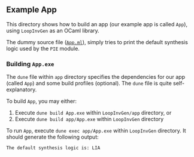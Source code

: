 ## Example App

This directory shows how to build an app (our example app is called `App`),
using `LoopInvGen` as an OCaml library.

The dummy source file ([`App.ml`](App.ml)),
simply tries to print the default synthesis logic used by the `PIE` module.

### Building `App.exe`

The `dune` file within `app` directory specifies the dependencies for our app (called `App`) and some build profiles (optional).
The `dune` file is quite self-explanatory.

To build `App`, you may either:
1. Execute `dune build App.exe` within `LoopInvGen/app` directory, or
2. Execute `dune build app/App.exe` within `LoopInvGen` directory

To run `App`, execute `dune exec app/App.exe` within `LoopInvGen` directory.
It should generate the following output:
```
The default synthesis logic is: LIA
```